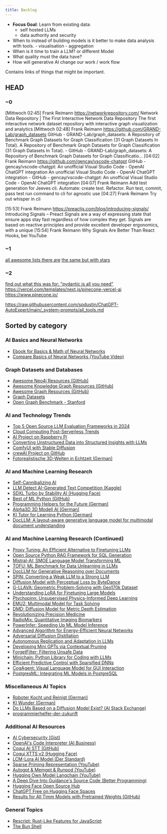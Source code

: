 ```yaml
---
title: Backlog
---
```




- **Focus Goal**: Learn from existing data:
    - self hosted LLMs
    - data authority and security
- When to instead of building models is it better to make data analysis with tools.
      - visualisation
      - aggregation
- When is it time to train a LLM? or different Model
- What quality must the data have?
- How will generative AI change our work / work flow


Contains links of things that might be important.

## HEAD

### ~0

[Mittwoch 02:45] Frank Reimann
https://networkrepository.com/
Network Data Repository | The First Interactive Network Data Repository
The first interactive network dataset repository with interactive graph visualization and analytics
[Mittwoch 02:48] Frank Reimann
https://github.com/GRAND-Lab/graph_datasets
GitHub - GRAND-Lab/graph_datasets: A Repository of Benchmark Graph Datasets for Graph Classification (31 Graph Datasets In Total).
A Repository of Benchmark Graph Datasets for Graph Classification (31 Graph Datasets In Total). - GitHub - GRAND-Lab/graph_datasets: A Repository of Benchmark Graph Datasets for Graph Classificatio...
[04:02] Frank Reimann
https://github.com/gencay/vscode-chatgpt
GitHub - gencay/vscode-chatgpt: An unofficial Visual Studio Code - OpenAI ChatGPT integration
An unofficial Visual Studio Code - OpenAI ChatGPT integration - GitHub - gencay/vscode-chatgpt: An unofficial Visual Studio Code - OpenAI ChatGPT integration
[04:07] Frank Reimann
Add test generation for Jeeves cli. Automate: create test. Refactor. Run test, commit,  pass test run command to cli for agnostic use
[04:27] Frank Reimann
Try out whisper in cli

[15:53] Frank Reimann
https://preactjs.com/blog/introducing-signals/
Introducing Signals – Preact
Signals are a way of expressing state that ensure apps stay fast regardless of how complex they get. Signals are based on reactive principles and provide excellent developer ergonomics, with a unique 
[15:54] Frank Reimann
Why Signals Are Better Than React Hooks, bei YouTube
### ~1

[all awesome lists there are](https://project-awesome.org/)
[the same but with stars](https://awesomerank.github.io/)





### ~2
[find out what this was for: "pydantic is all you need"](https://www.youtube.com/watch?v=yj-wSRJwrrc&ab_channel=AIEngineer)
https://vercel.com/templates/next.js/pinecone-vercel-ai
https://www.pinecone.io/

https://raw.githubusercontent.com/spdustin/ChatGPT-AutoExpert/main/_system-prompts/all_tools.md


## Sorted by category

### AI Basics and Neural Networks
- [Ebook for Basics & Math of Neural Networks](http://neuralnetworksanddeeplearning.com/)
- [Compare Basics of Neural Networks (YouTube Video)](https://www.youtube.com/watch?v=Oz7r89YDMis&ab_channel=BorisMeinardus)

### Graph Datasets and Databases
- [Awesome Neo4j Resources (GitHub)](https://github.com/neueda/awesome-neo4j)
- [Awesome Knowledge Graph Resources (GitHub)](https://github.com/totogo/awesome-knowledge-graph)
- [Awesome Graph Resources (GitHub)](https://github.com/jbmusso/awesome-graph)
- [Graph Datasets](https://graphdatasets.com/)
- [Open Graph Benchmark - Stanford](https://ogb.stanford.edu/)

### AI and Technology Trends
- [Top 5 Open Source LLM Evaluation Frameworks in 2024](https://dev.to/guybuildingai/-top-5-open-source-llm-evaluation-frameworks-in-2024-98m)
- [Cloud Computing Post-Serverless Trends](https://www.infoq.com/articles/cloud-computing-post-serverless-trends/)
- [AI Project on Raspberry Pi](https://towardsdatascience.com/a-weekend-ai-project-running-speech-recognition-and-a-llama-2-gpt-on-a-raspberry-pi-5298d6edf812)
- [Converting Unstructured Data into Structured Insights with LLMs](https://www.kdnuggets.com/5-ways-of-converting-unstructured-data-into-structured-insights-with-llms)
- [ComfyUI with Stable Diffusion](https://stable-diffusion-art.com/comfyui/)
- [crewAI Project on GitHub](https://github.com/joaomdmoura/crewAI?tab=readme-ov-file#how-crewai-compares)
- [Fotorealistische 3D-Welten in Echtzeit (German)](https://the-decoder.de/trips-bringt-fotorealistische-3d-welten-in-echtzeit-einen-schritt-naeher/)

### AI and Machine Learning Research
- [Self-Cannibalizing AI](https://media.ccc.de/v/37c3-12125-self-cannibalizing_ai)
- [LLM Detect AI-Generated Text Competition (Kaggle)](https://www.kaggle.com/competitions/llm-detect-ai-generated-text/code)
- [SDXL Turbo by Stability AI (Hugging Face)](https://huggingface.co/stabilityai/sdxl-turbo)
- [Best of ML Python (GitHub)](https://github.com/ml-tooling/best-of-ml-python#others)
- [Programming Helpers for the Future (German)](https://www.golem.de/news/ki-die-programmierhelfer-der-zukunft-2312-180559-3.amp.html)
- [Alpha3D 3D Modell AI (German)](https://3druck.com/programme/alpha3d-3d-modell-ai-45127438/)
- [KI Tutor for Learning Python (German)](https://t3n.de/news/ki-tutor-python-programmieren-lernen-1601863/)
- [DocLLM: A layout-aware generative language model for multimodal document understanding](https://browse.arxiv.org/html/2401.00908v1)

### AI and Machine Learning Research (Continued)
- [Proxy Tuning: An Efficient Alternative to Finetuning LLMs](https://www.marktechpost.com/2024/01/21/researchers-from-the-university-of-washington-and-allen-institute-for-ai-present-proxy-tuning-an-efficient-alternative-to-finetuning-large-language-models)
- [Open Source Python RAG Framework for SQL Generation](https://www.marktechpost.com/2024/01/20/meet-vanna-an-open-source-python-rag-retrieval-augmented-generation-framework-for-sql-generation)
- [Mistral-AI: SMOE Language Model Transforming ML](https://www.marktechpost.com/2024/01/14/mistral-ai-introduces-mixtral-8x7b-a-sparse-mixture-of-experts-smoe-language-model-transforming-machine-learning)
- [TOFU: ML Benchmark for Data Unlearning in LLMs](https://www.marktechpost.com/2024/01/15/cmu-ai-researchers-unveil-tofu-a-groundbreaking-machine-learning-benchmark-for-data-unlearning-in-large-language-models)
- [DocLLM for Generative Reasoning over Documents](https://www.marktechpost.com/2024/01/05/jpmorgan-ai-research-introduces-docllm-a-lightweight-extension-to-traditional-large-language-models-tailored-for-generative-reasoning-over-documents-with-rich-layouts/)
- [SPIN: Converting a Weak LLM to a Strong LLM](https://www.marktechpost.com/2024/01/05/this-ai-paper-from-ucla-introduces-spin-self-play-fine-tuning-a-machine-learning-method-to-convert-a-weak-llm-to-a-strong-llm-by-unleashing-the-full-power-of-human-annotated-data/)
- [Diffusion Model with Perceptual Loss by ByteDance](https://www.marktechpost.com/2024/01/06/bytedance-introduces-the-diffusion-model-with-perceptual-loss-a-breakthrough-in-realistic-ai-generated-imagery)
- [G-LLAVA: Geometric Problem-Solving with Geo170k Dataset](https://www.marktechpost.com/2023/12/21/meet-g-llava-the-game-changer-in-geometric-problem-solving-and-surpasses-gpt-4-v-with-the-innovative-geo170k-dataset)
- [Understanding LoRA for Finetuning Large Models](https://towardsdatascience.com/understanding-lora-low-rank-adaptation-for-finetuning-large-models-936bce1a07c6)
- [Ptychopinn: Unsupervised Physics-Informed Deep Learning](https://www.marktechpost.com/2023/12/25/this-paper-introduces-ptychopinn-an-unsupervised-physics-informed-deep-learning-method-for-rapid-high-resolution-scanning-coherent-diffraction-reconstruction)
- [EMU2: Multimodal Model for Task Solving](https://www.marktechpost.com/2023/12/24/this-ai-paper-from-china-introduces-emu2-a-37-billion-parameter-multimodal-model-redefining-task-solving-and-adaptive-reasoning)
- [DMD: Diffusion Model for Metric Depth Estimation](https://www.marktechpost.com/2023/12/24/google-researchers-unveil-dmd-a-groundbreaking-diffusion-model-for-enhanced-zero-shot-metric-depth-estimation)
- [Revolutionizing Precision Medicine](https://pubmed.ncbi.nlm.nih.gov/36334360/)
- [RadioMix: Quantitative Imaging Biomarkers](https://www.ict.eu/en/projects/radiomix-revolutionizing-precision-medicine-quantitative-imaging-biomarkers)
- [PowerInfer: Speeding Up ML Model Inference](https://www.marktechpost.com/2023/12/23/meet-powerinfer-a-fast-large-language-model-llm-on-a-single-consumer-grade-gpu-that-speeds-up-machine-learning-model-inference-by-11-times)
- [Advanced Algorithm for Energy-Efficient Neural Networks](https://scitechdaily.com/revolutionizing-deep-learning-advanced-algorithm-for-energy-efficient-neural-networks/)
- [Adversarial Diffusion Distillation](https://stability.ai/research/adversarial-diffusion-distillation)
- [Autonomous Replication and Adaptation in LLMs](https://www.marktechpost.com/2023/12/22/this-ai-report-delves-into-autonomous-replication-and-adaptation-ara-unpacking-the-future-capabilities-of-language-model-agents)
- [Developing Mini GPTs via Contextual Pruning](https://www.marktechpost.com/2023/12/22/mit-researchers-introduce-a-novel-machine-learning-approach-in-developing-mini-gpts-via-contextual-pruning)
- [ForgetFilter: Filtering Unsafe Data](https://www.marktechpost.com/2023/12/24/this-ai-paper-introduces-the-forgetfilter-a-machine-learning-algorithm-that-filters-unsafe-data-based-on-how-strong-the-models-forgetting-signal-is-for-that-data)
- [Minichain: Python Library for Coding with LLMs](https://www.marktechpost.com/2023/12/25/meet-minichain-a-tiny-python-library-for-coding-with-large-language-models)
- [Efficient Predictive Control with Sparsified DNNs](https://www.marktechpost.com/2023/12/26/this-paper-explores-efficient-predictive-control-with-sparsified-deep-neural-networks)
- [CogAgent: Visual Language Model for GUI Interaction](https://www.marktechpost.com/2023/12/26/researchers-from-tsinghua-university-and-zhipu-ai-introduce-cogagent-a-revolutionary-visual-language-model-for-enhanced-gui-interaction)
- [PostgresML: Integrating ML Models in PostgreSQL](https://www.marktechpost.com/2023/12/27/meet-postgresml-an-open-source-python-library-that-integrates-with-postgresql-and-has-the-ability-to-train-and-deploy-machine-learning-ml-models-directly-within-the-database-using-sql-queries)


### Miscellaneous AI Topics
- [Roboter Kocht und Reinigt (German)](https://www.cryptopolitan.com/de/roboter-der-jeden-android-kocht-und-reinigt/)
- [KI Wunder (German)](https%3A%2F%2Fwww.golem.de%2Fnews%2Fki-wunder-ueber-wunder-2312-180481-3.html)
- [Do LLMs Based on a Diffusion Model Exist? (AI Stack Exchange)](https://ai.stackexchange.com/questions/43225/do-llms-based-on-a-diffusion-model-as-opposed-to-an-autoregressive-model-exist)
- [programmierhelfer-der-zukunft](www.golem.de%2Fnews%2Fki-die-programmierhelfer-der-zukunft-2312-180559-3.html)

### Additional AI Resources
- [AI Cybersecurity (Gist)](https://gist.github.com/mgeeky/cbc7017986b2ec3e247aab0b01a9edcd)
- [OpenAI's Code Interpreter (AI Business)](https://aibusiness.com/nlp/openai-s-code-interpreter-lets-chatgpt-play-data-scientist)
- [Coqui AI STT (GitHub)](https://github.com/coqui-ai/STT)
- [Coqui XTTS v2 (Hugging Face)](https://huggingface.co/coqui/XTTS-v2)
- [LCM-Lora AI Model (Der Standard)](https://www.derstandard.de/story/3000000196318/lcm-lora-neues-ki-modell-sorgt-im-internet-fuer-grosses-aufsehen)
- [Sparse Priming Representation (YouTube)](https://youtu.be/piRMk2KIx2o?feature=shared)
- [Autogpt & Memgpt & Runpod (YouTube)](https://youtu.be/bMWXXPoDnDs?feature=shared)
- [Hugging Own Model Langchain (YouTube)](https://youtu.be/_j7JEDWuqLE?feature=shared)
- [A Deep Dive Into Guidance's Source Code (Better Programming)](https://betterprogramming.pub/a-deep-dive-into-guidances-source-code-16681a76fb20)
- [Hugging Face Open Source Hub](https://huggingface.co/)
- [ChatGPT Free on Hugging Face Spaces](https://huggingface.co/spaces/ngoctuanai/chatgptfree)
- [Results for All Timm Models with Pretrained Weights (GitHub)](https://github.com/huggingface/pytorch-image-models/tree/main/results)

### General Topics

- [Rescript: Rust-Like Features for JavaScript](https://dev.to/jderochervlk/rescript-rust-like-features-for-javascript-27ig)
- [The Bun Shell](https://bun.sh/blog/the-bun-shell)

